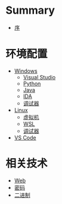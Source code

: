 # Summary

- [序](./chapter_1.md)

# 环境配置

- [Windows](./env/win/main.md)
    - [Visual Studio](./env/win/vs.md)
    - [Python](./env/win/py.md)
    - [Java]()
    - [IDA]()
    - [调试器]()
- [Linux](./env/linux/main.md) <!--建议统一以Kali为环境讲-->
    - [虚拟机]()
    - [WSL](./env/linux/wsl.md)
    - [调试器]()
- [VS Code]()

# 相关技术

- [Web]()
- [密码]()
- [二进制]()
